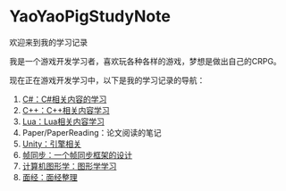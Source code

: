 # YaoYaoPigStudyNote
 欢迎来到我的学习记录

我是一个游戏开发学习者，喜欢玩各种各样的游戏，梦想是做出自己的CRPG。

现在正在游戏开发学习中，以下是我的学习记录的导航：

1. [C#：C#相关内容的学习](https://github.com/YaoYao-Pig/YaoYaoPigStudyNote/tree/main/C%23)
2. [C++：C++相关内容学习](https://github.com/YaoYao-Pig/YaoYaoPigStudyNote/tree/main/C%2B%2B)
3. [Lua：Lua相关内容学习](https://github.com/YaoYao-Pig/YaoYaoPigStudyNote/tree/main/Lua)
4. Paper/PaperReading：论文阅读的笔记
5. [Unity：引擎相关](https://github.com/YaoYao-Pig/YaoYaoPigStudyNote/tree/main/Unity)
6. [帧同步：一个帧同步框架的设计](https://github.com/YaoYao-Pig/YaoYaoPigStudyNote/tree/main/%E5%B8%A7%E5%90%8C%E6%AD%A5)
7. [计算机图形学：图形学学习](https://github.com/YaoYao-Pig/YaoYaoPigStudyNote/tree/main/%E8%AE%A1%E7%AE%97%E6%9C%BA%E5%9B%BE%E5%BD%A2%E5%AD%A6)
8. [面经：面经整理](https://github.com/YaoYao-Pig/YaoYaoPigStudyNote/tree/main/%E9%9D%A2%E7%BB%8F)

